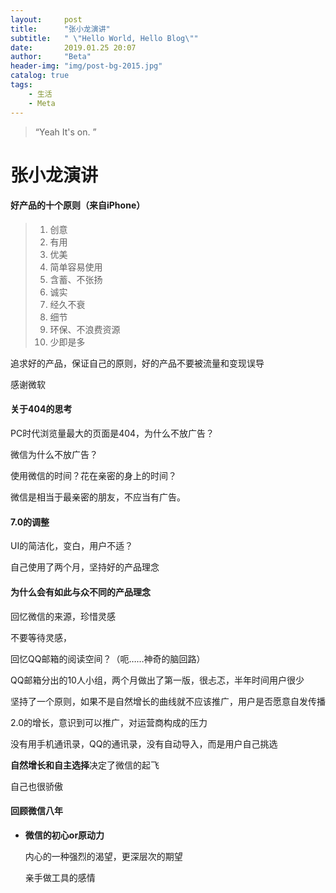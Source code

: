 ```yaml
---
layout:     post
title:      "张小龙演讲"
subtitle:   " \"Hello World, Hello Blog\""
date:       2019.01.25 20:07
author:     "Beta"
header-img: "img/post-bg-2015.jpg"
catalog: true
tags:
    - 生活
    - Meta
---
```


> “Yeah It's on. ”

# 张小龙演讲

#### **好产品的十个原则（来自iPhone）**

> 1. 创意
> 2. 有用
> 3. 优美
> 4. 简单容易使用
> 5. 含蓄、不张扬
> 6. 诚实
> 7. 经久不衰
> 8. 细节
> 9. 环保、不浪费资源
> 10. 少即是多

追求好的产品，保证自己的原则，好的产品不要被流量和变现误导

感谢微软

#### **关于404的思考**

PC时代浏览量最大的页面是404，为什么不放广告？

微信为什么不放广告？

使用微信的时间？花在亲密的身上的时间？

微信是相当于最亲密的朋友，不应当有广告。

#### **7.0的调整**

UI的简洁化，变白，用户不适？

自己使用了两个月，坚持好的产品理念

#### **为什么会有如此与众不同的产品理念**

回忆微信的来源，珍惜灵感

不要等待灵感，

回忆QQ邮箱的阅读空间？（呃……神奇的脑回路）

QQ邮箱分出的10人小组，两个月做出了第一版，很忐忑，半年时间用户很少

坚持了一个原则，如果不是自然增长的曲线就不应该推广，用户是否愿意自发传播

2.0的增长，意识到可以推广，对运营商构成的压力

没有用手机通讯录，QQ的通讯录，没有自动导入，而是用户自己挑选

**自然增长和自主选择**决定了微信的起飞

自己也很骄傲

#### **回顾微信八年**

- **微信的初心or原动力**

  内心的一种强烈的渴望，更深层次的期望

  亲手做工具的感情